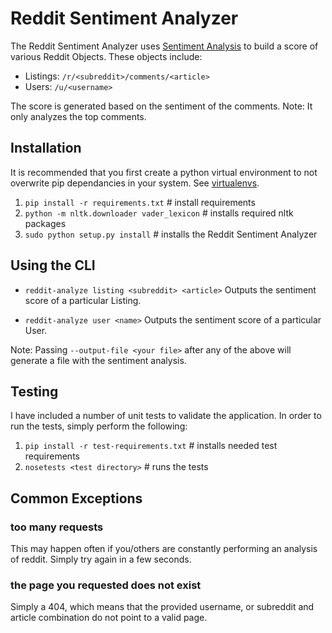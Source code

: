 # Reddit Sentiment Analyzer

The Reddit Sentiment Analyzer uses [Sentiment Analysis](https://en.wikipedia.org/wiki/Sentiment_analysis)
to build a score of various Reddit Objects. These objects include:

* Listings: `/r/<subreddit>/comments/<article>`
* Users: `/u/<username>`

The score is generated based on the sentiment of the comments. Note: It only analyzes the top comments.

## Installation ##

It is recommended that you first create a python virtual environment to not
overwrite pip dependancies in your system. See [virtualenvs](http://docs.python-guide.org/en/latest/dev/virtualenvs/).

1. `pip install -r requirements.txt` # install requirements
2. `python -m nltk.downloader vader_lexicon` # installs required nltk packages
3. `sudo python setup.py install` # installs the Reddit Sentiment Analyzer

## Using the CLI ##

* `reddit-analyze listing <subreddit> <article>` Outputs the sentiment score of a particular Listing.

* `reddit-analyze user <name>` Outputs the sentiment score of a particular User.

Note: Passing `--output-file <your file>` after any of the above will generate a
file with the sentiment analysis.

## Testing ##

I have included a number of unit tests to validate the application. In order to
run the tests, simply perform the following:

1. `pip install -r test-requirements.txt` # installs needed test requirements
2. `nosetests <test directory>` # runs the tests

## Common Exceptions ##

### too many requests ###

This may happen often if you/others are constantly performing an analysis of reddit.
Simply try again in a few seconds.

### the page you requested does not exist ###

Simply a 404, which means that the provided username, or subreddit and article
combination do not point to a valid page.
